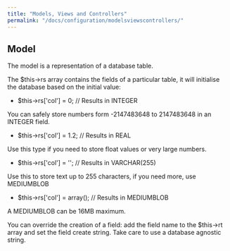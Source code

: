 ```yaml
---
title: "Models, Views and Controllers"
permalink: "/docs/configuration/modelsviewscontrollers/"
---
```

## Model

The model is a representation of a database table.

The $this->rs array contains the fields of a particular table, it will initialise the database based on the initial value:

* $this->rs['col'] = 0; // Results in INTEGER

You can safely store numbers form -2147483648 to 2147483648 in an INTEGER field.

* $this->rs['col'] = 1.2; // Results in REAL

Use this type if you need to store float values or very large numbers.

* $this->rs['col'] = ''; // Results in VARCHAR(255)

Use this to store text up to 255 characters, if you need more, use MEDIUMBLOB

* $this->rs['col'] = array(); // Results in MEDIUMBLOB

A MEDIUMBLOB can be 16MB maximum.

You can override the creation of a field: add the field name to the $this->rt array and set the field create string. Take care to use a database agnostic string.
